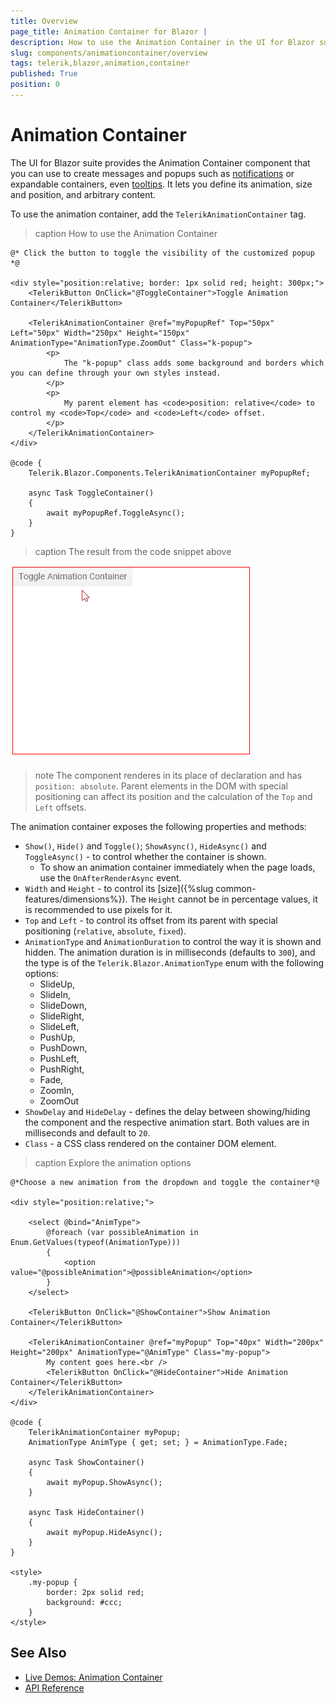 ```yaml
---
title: Overview
page_title: Animation Container for Blazor |
description: How to use the Animation Container in the UI for Blazor suite to create messages and popups
slug: components/animationcontainer/overview
tags: telerik,blazor,animation,container
published: True
position: 0
---
```


# Animation Container

The UI for Blazor suite provides the Animation Container component that you can use to create messages and popups such as [notifications](https://demos.telerik.com/blazor-ui/animationcontainer/notification) or expandable containers, even [tooltips](https://demos.telerik.com/blazor-ui/animationcontainer/tooltip). It lets you define its animation, size and position, and arbitrary content.

To use the animation container, add the `TelerikAnimationContainer` tag.

>caption How to use the Animation Container

````CSHTML
@* Click the button to toggle the visibility of the customized popup *@

<div style="position:relative; border: 1px solid red; height: 300px;">
    <TelerikButton OnClick="@ToggleContainer">Toggle Animation Container</TelerikButton>

    <TelerikAnimationContainer @ref="myPopupRef" Top="50px" Left="50px" Width="250px" Height="150px" AnimationType="AnimationType.ZoomOut" Class="k-popup">
        <p>
            The "k-popup" class adds some background and borders which you can define through your own styles instead.
        </p>
        <p>
            My parent element has <code>position: relative</code> to control my <code>Top</code> and <code>Left</code> offset.
        </p>
    </TelerikAnimationContainer>
</div>

@code {
    Telerik.Blazor.Components.TelerikAnimationContainer myPopupRef;

    async Task ToggleContainer()
    {
        await myPopupRef.ToggleAsync();
    }
}
````

>caption The result from the code snippet above

![](images/animation-container-overview.gif)

>note The component renderes in its place of declaration and has `position: absolute`. Parent elements in the DOM with special positioning can affect its position and the calculation of the `Top` and `Left` offsets.

The animation container exposes the following properties and methods:

* `Show()`, `Hide()` and `Toggle()`; `ShowAsync()`, `HideAsync()` and `ToggleAsync()` - to control whether the container is shown.
    * To show an animation container immediately when the page loads, use the `OnAfterRenderAsync` event.
* `Width` and `Height` - to control its [size]({%slug common-features/dimensions%}). The `Height` cannot be in percentage values, it is recommended to use pixels for it.
* `Top` and `Left` - to control its offset from its parent with special positioning (`relative`, `absolute`, `fixed`).
* `AnimationType` and `AnimationDuration` to control the way it is shown and hidden. The animation duration is in milliseconds (defaults to `300`), and the type is of the `Telerik.Blazor.AnimationType` enum with the following options:
	* SlideUp,
	* SlideIn,
	* SlideDown,
	* SlideRight,
	* SlideLeft,
	* PushUp,
	* PushDown,
	* PushLeft,
	* PushRight,
	* Fade,
	* ZoomIn,
	* ZoomOut
* `ShowDelay` and `HideDelay` - defines the delay between showing/hiding the component and the respective animation start. Both values are in milliseconds and default to `20`.
* `Class` - a CSS class rendered on the container DOM element.

>caption Explore the animation options

````CSHTML
@*Choose a new animation from the dropdown and toggle the container*@

<div style="position:relative;">

    <select @bind="AnimType">
        @foreach (var possibleAnimation in Enum.GetValues(typeof(AnimationType)))
        {
            <option value="@possibleAnimation">@possibleAnimation</option>
        }
    </select>

    <TelerikButton OnClick="@ShowContainer">Show Animation Container</TelerikButton>

    <TelerikAnimationContainer @ref="myPopup" Top="40px" Width="200px" Height="200px" AnimationType="@AnimType" Class="my-popup">
        My content goes here.<br />
        <TelerikButton OnClick="@HideContainer">Hide Animation Container</TelerikButton>
    </TelerikAnimationContainer>
</div>

@code {
    TelerikAnimationContainer myPopup;
    AnimationType AnimType { get; set; } = AnimationType.Fade;

    async Task ShowContainer()
    {
        await myPopup.ShowAsync();
    }

    async Task HideContainer()
    {
        await myPopup.HideAsync();
    }
}

<style>
    .my-popup {
        border: 2px solid red;
        background: #ccc;
    }
</style>
````

## See Also

  * [Live Demos: Animation Container](https://demos.telerik.com/blazor-ui/animationcontainer/index)
  * [API Reference](https://docs.telerik.com/blazor-ui/api/Telerik.Blazor.Components.TelerikAnimationContainer)
